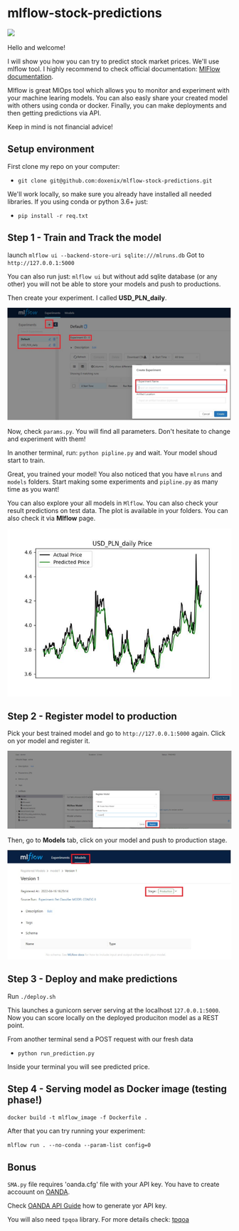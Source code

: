 # mlflow-stock-predictions
<img src="https://www.mlflow.org/docs/latest/_static/MLflow-logo-final-black.png" width="200">

Hello and welcome!

I will show you how you can try to predict stock market prices. We'll use mlflow tool. I highly recommend to check official documentation: [MlFlow documentation](https://mlflow.org/docs/latest/index.html).

Mlflow is great MlOps tool which allows you to monitor and experiment with your machine learing models. You can also easly share your created model with others using conda or docker. Finally, you can make deployments and then getting predictions via API.

Keep in mind is not financial advice!

Setup environment
----------------------------------
First clone my repo on your computer:
* `git clone git@github.com:doxenix/mlflow-stock-predictions.git`

We'll work locally, so make sure you already have installed all needed libraries. If you using conda or python 3.6+ just:
* `pip install -r req.txt`

Step 1 - Train and Track the model
-------------------

launch `mlflow ui --backend-store-uri sqlite:///mlruns.db`
Got to `http://127.0.0.1:5000`

You can also run just: `mlflow ui` but without add sqlite database (or any other) you will not be able to store your models and push to productions.

Then create your experiment. I called **USD_PLN_daily**. 

<img src="https://github.com/doxenix/mlflow-stock-predictions/blob/main/readme_screens/create_experiment.jpg">

Now, check `params.py`. You will find all parameters. Don't hesitate to change and experiment with them!

In another terminal, run: `python pipline.py` and wait. Your model shoud start to train.

Great, you trained your model! You also noticed that you have `mlruns` and `models` folders. Start making some experiments and `pipline.py` as many time as you want!

You can also explore your all models in `Mlflow`. You can also check your result predictions on test data. The plot is available in your folders. You can also check it via **Mlflow** page.

<img src="https://github.com/doxenix/mlflow-stock-predictions/blob/main/readme_screens/USD_PLN_daily_prediction_fig.jpg">

Step 2 - Register model to production
-------------------

Pick your best trained model and go to `http://127.0.0.1:5000` again. Click on yor model and register it.

<img src="https://github.com/doxenix/mlflow-stock-predictions/blob/main/readme_screens/register_model.jpg">

Then, go to **Models** tab, click on your model and push to production stage.

<img src="https://github.com/doxenix/mlflow-stock-predictions/blob/main/readme_screens/push_to_production.jpg">

Step 3 - Deploy and make predictions
-------------------

Run `./deploy.sh`

This launches a gunicorn server serving at the localhost `127.0.0.1:5000`. Now you can score locally
on the deployed produciton model as a REST point.
 
From another terminal send a POST request with our fresh data
  * ```python run_prediction.py```

Inside your terminal you will see predicted price.

Step 4 - Serving model as Docker image (testing phase!)
-------------------

`docker build -t mlflow_image -f Dockerfile .`

After that you can try running your experiment:

`mlflow run . --no-conda --param-list config=0`

Bonus
-------------------

`SMA.py` file requires 'oanda.cfg' file with your API key. You have to create accouunt on [OANDA](https://www.oanda.com/eu-en/).

Check [OANDA API Guide](https://developer.oanda.com/rest-live-v20/introduction/) how to generate yor API key.

You will also need `tpqoa` library. For more details check: [tpqoa](https://github.com/yhilpisch/tpqoa)
